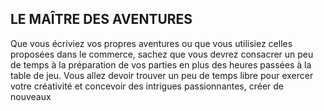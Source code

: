 ## LE MAÎTRE DES AVENTURES


Que vous écriviez vos propres aventures ou que vous utilisiez
celles proposées dans le commerce, sachez que vous devrez
consacrer un peu de temps à la préparation de vos parties en
plus des heures passées à la table de jeu. Vous allez devoir
trouver un peu de temps libre pour exercer votre créativité
et concevoir des intrigues passionnantes, créer de nouveaux